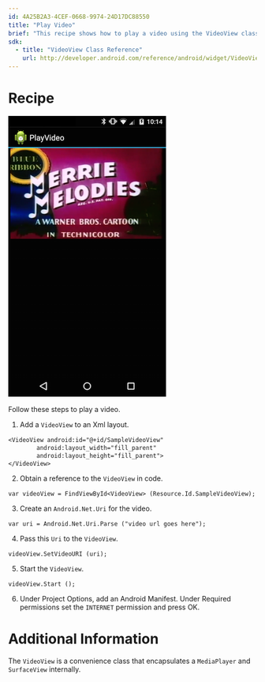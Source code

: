 ```yaml
---
id: 4A25B2A3-4CEF-0668-9974-24D17DC88550
title: "Play Video"
brief: "This recipe shows how to play a video using the VideoView class."
sdk:
  - title: "VideoView Class Reference" 
    url: http://developer.android.com/reference/android/widget/VideoView.html
---
```


<a name="Recipe" class="injected"></a>

# Recipe

 [ ![](Images/playvideo.png)](Images/playvideo.png)

Follow these steps to play a video.

1.  Add a `VideoView` to an Xml layout.


```
<VideoView android:id="@+id/SampleVideoView"
        android:layout_width="fill_parent"
        android:layout_height="fill_parent">
</VideoView>
```

<ol start="2">
  <li>Obtain a reference to the <code>VideoView</code> in code.</li>
</ol>

```
var videoView = FindViewById<VideoView> (Resource.Id.SampleVideoView);
```

<ol start="3">
  <li>Create an <code>Android.Net.Uri</code> for the video.</li>
</ol>

```
var uri = Android.Net.Uri.Parse ("video url goes here");
```

<ol start="4">
  <li>Pass this <code>Uri</code> to the <code>VideoView</code>.</li>
</ol>

```
videoView.SetVideoURI (uri);
```

<ol start="5">
  <li>Start the <code>VideoView</code>.</code>
</ol>

```
videoView.Start ();
```

<ol start="6">
  <li>Under <span class="UIItem">Project Options</span>, add an Android Manifest. Under Required permissions set the <code>INTERNET</code> permission and press <span class="UIItem">OK</span>.</li>
</ol>

 <a name="Additional_Information" class="injected"></a>


# Additional Information

The `VideoView` is a convenience class that encapsulates a `MediaPlayer` and
`SurfaceView` internally.

